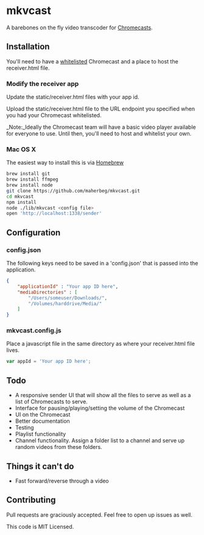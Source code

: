 # mkvcast
A barebones on the fly video transcoder for [Chromecasts](https://developers.google.com/cast/).

## Installation
You'll need to have a [whitelisted](https://developers.google.com/cast/whitelisting#whitelist-receiver) Chromecast and a place to host the receiver.html file.
### Modify the receiver app
Update the static/receiver.html files with your app id.

Upload the static/receiver.html file to the URL endpoint you specified when you had your Chromecast whitelisted.

_Note:_Ideally the Chromecast team will have a basic video player available for everyone to use. Until then, you'll need to host and whitelist your own.

### Mac OS X
The easiest way to install this is via [Homebrew](http://brew.sh)
```bash
brew install git
brew install ffmpeg
brew install node
git clone https://github.com/maherbeg/mkvcast.git
cd mkvcast
npm install
node ./lib/mkvcast <config file>
open 'http://localhost:1338/sender'
```

## Configuration
### config.json
The following keys need to be saved in a 'config.json' that is passed into the application.
```json
{
    "applicationId" : "Your app ID here",
    "mediaDirectories" : [
        "/Users/someuser/Downloads/",
        "/Volumes/harddrive/Media/"
    ]
}
```
### mkvcast.config.js
Place a javascript file in the same directory as where your receiver.html file lives.
```javascript
var appId = 'Your app ID here';
```

## Todo
* A responsive sender UI that will show all the files to serve as well as a list of Chromecasts to serve.
* Interface for pausing/playing/setting the volume of the Chromecast
* UI on the Chromecast
* Better documentation
* Testing
* Playlist functionality
* Channel functionality. Assign a folder list to a channel and serve up random videos from these folders.

## Things it can't do
* Fast forward/reverse through a video

## Contributing
Pull requests are graciously accepted. Feel free to open up issues as well.

This code is MIT Licensed.